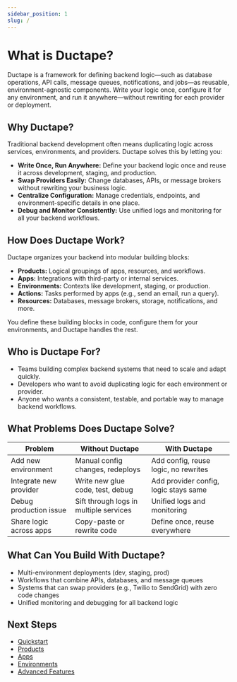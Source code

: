 ```yaml
---
sidebar_position: 1
slug: /
---
```

# What is Ductape?

Ductape is a framework for defining backend logic—such as database operations, API calls, message queues, notifications, and jobs—as reusable, environment-agnostic components. Write your logic once, configure it for any environment, and run it anywhere—without rewriting for each provider or deployment.

## Why Ductape?

Traditional backend development often means duplicating logic across services, environments, and providers. Ductape solves this by letting you:
- **Write Once, Run Anywhere:** Define your backend logic once and reuse it across development, staging, and production.
- **Swap Providers Easily:** Change databases, APIs, or message brokers without rewriting your business logic.
- **Centralize Configuration:** Manage credentials, endpoints, and environment-specific details in one place.
- **Debug and Monitor Consistently:** Use unified logs and monitoring for all your backend workflows.

## How Does Ductape Work?

Ductape organizes your backend into modular building blocks:
- **Products:** Logical groupings of apps, resources, and workflows.
- **Apps:** Integrations with third-party or internal services.
- **Environments:** Contexts like development, staging, or production.
- **Actions:** Tasks performed by apps (e.g., send an email, run a query).
- **Resources:** Databases, message brokers, storage, notifications, and more.

You define these building blocks in code, configure them for your environments, and Ductape handles the rest.

## Who is Ductape For?

- Teams building complex backend systems that need to scale and adapt quickly.
- Developers who want to avoid duplicating logic for each environment or provider.
- Anyone who wants a consistent, testable, and portable way to manage backend workflows.

## What Problems Does Ductape Solve?

| Problem                          | Without Ductape                        | With Ductape                          |
|-----------------------------------|----------------------------------------|---------------------------------------|
| Add new environment               | Manual config changes, redeploys        | Add config, reuse logic, no rewrites  |
| Integrate new provider            | Write new glue code, test, debug        | Add provider config, logic stays same |
| Debug production issue            | Sift through logs in multiple services  | Unified logs and monitoring           |
| Share logic across apps           | Copy-paste or rewrite code              | Define once, reuse everywhere         |

## What Can You Build With Ductape?

- Multi-environment deployments (dev, staging, prod)
- Workflows that combine APIs, databases, and message queues
- Systems that can swap providers (e.g., Twilio to SendGrid) with zero code changes
- Unified monitoring and debugging for all backend logic

## Next Steps

- [Quickstart](./getting-started/quickstart.md)
- [Products](./products/getting-started.md)
- [Apps](./apps/getting-started.md)
- [Environments](./products/environments.md)
- [Advanced Features](./products/)